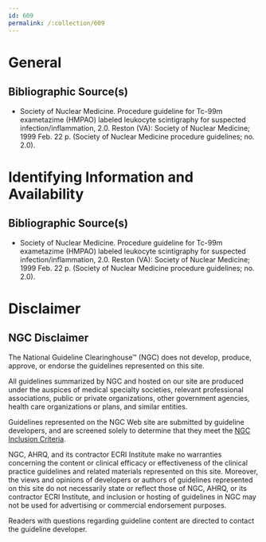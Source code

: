 ```yaml
---
id: 609
permalink: /:collection/609
---
```


# General

## Bibliographic Source(s)

- Society of Nuclear Medicine. Procedure guideline for Tc-99m exametazime (HMPAO) labeled leukocyte scintigraphy for suspected infection/inflammation, 2.0. Reston (VA): Society of Nuclear Medicine; 1999 Feb. 22 p. (Society of Nuclear Medicine procedure guidelines; no. 2.0).

# Identifying Information and Availability

## Bibliographic Source(s)

- Society of Nuclear Medicine. Procedure guideline for Tc-99m exametazime (HMPAO) labeled leukocyte scintigraphy for suspected infection/inflammation, 2.0. Reston (VA): Society of Nuclear Medicine; 1999 Feb. 22 p. (Society of Nuclear Medicine procedure guidelines; no. 2.0).

# Disclaimer

## NGC Disclaimer

The National Guideline Clearinghouse™ (NGC) does not develop, produce, approve, or endorse the guidelines represented on this site.

All guidelines summarized by NGC and hosted on our site are produced under the auspices of medical specialty societies, relevant professional associations, public or private organizations, other government agencies, health care organizations or plans, and similar entities.

Guidelines represented on the NGC Web site are submitted by guideline developers, and are screened solely to determine that they meet the [NGC Inclusion Criteria](/help-and-about/summaries/inclusion-criteria).

NGC, AHRQ, and its contractor ECRI Institute make no warranties concerning the content or clinical efficacy or effectiveness of the clinical practice guidelines and related materials represented on this site. Moreover, the views and opinions of developers or authors of guidelines represented on this site do not necessarily state or reflect those of NGC, AHRQ, or its contractor ECRI Institute, and inclusion or hosting of guidelines in NGC may not be used for advertising or commercial endorsement purposes.

Readers with questions regarding guideline content are directed to contact the guideline developer.

